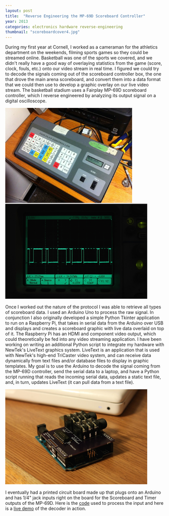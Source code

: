 ```yaml
---
layout: post
title:  "Reverse Engineering the MP-69D Scoreboard Controller"
year: 2013
categories: electronics hardware reverse-engineering
thumbnail: "scoreboardcover4.jpg"
---
```


During my first year at Cornell, I worked as a cameraman for the athletics department on the weekends, filming sports games so they could be streamed online. Basketball was one of the sports we covered, and we didn't really have a good way of overlaying statistics from the game (score, clock, fouls, etc.) onto our video stream in real time. I figured we could try to decode the signals coming out of the scoreboard controller box, the one that drove the main arena scoreboard, and convert them into a data format that we could then use to develop a graphic overlay on our live video stream. The  basketball stadium uses a Fairplay MP-69D scoreboard controller, which I reverse engineered by analyzing its output signal on a digital oscilloscope.

<img height="300px" src="/assets/fairplayweb.jpg" class="centerImg">

<img height="300px" src="/assets/scoreboard/signal1.jpg" class="centerImg">

<!-- ![alt text](/assets/scoreboard/purple1.jpg) -->


Once I worked out the nature of the protocol I was able to retrieve all types of scoreboard data. I used an Arduino Uno to process the raw signal. In conjunction I also originally developed a simple Python Tkinter application to run on a Raspberry Pi, that takes in serial data from the Arduino over USB and displays and creates a scoreboard graphic with live data overlaid on top of it. The Raspberry Pi has an HDMI and component video output, which could theoretically be fed into any video streaming application. I have been working on writing an additional Python script to integrate my hardware with NewTek's LiveText graphics system. LiveText is an application that is used with NewTek's high-end TriCaster video system, and can receive data dynamically from text files and/or database files to display in graphic templates. My goal is to use the Arduino to decode the signal coming from the MP-69D controller, send the serial data to a laptop, and have a Python script running that reads the incoming serial data, updates a static text file, and, in turn, updates LiveText (it can pull data from a text file).

<img height="300px" src="/assets/scoreboard/shield1.jpg" class="centerImg">

I eventually had a printed circuit board made up that plugs onto an Arduino and has 1/4" jack inputs right on the board for the Scoreboard and Timer outputs of the MP-69D. Here is the [code](https://github.com/will62794/MP-69D-Scoreboard-Decoder) used to process the input and here is a [live demo](https://www.youtube.com/watch?v=JgkRyoUVtak) of the decoder in action.

<!-- ![alt text](/assets/scoreboard/shield1.jpg) -->



